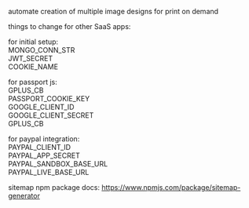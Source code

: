 automate creation of multiple image designs for print on demand  

things to change for other SaaS apps:  

for initial setup:  
MONGO_CONN_STR  
JWT_SECRET  
COOKIE_NAME  

for passport js:  
GPLUS_CB  
PASSPORT_COOKIE_KEY  
GOOGLE_CLIENT_ID  
GOOGLE_CLIENT_SECRET  
GPLUS_CB  

for paypal integration:  
PAYPAL_CLIENT_ID  
PAYPAL_APP_SECRET  
PAYPAL_SANDBOX_BASE_URL  
PAYPAL_LIVE_BASE_URL  


sitemap npm package docs: https://www.npmjs.com/package/sitemap-generator